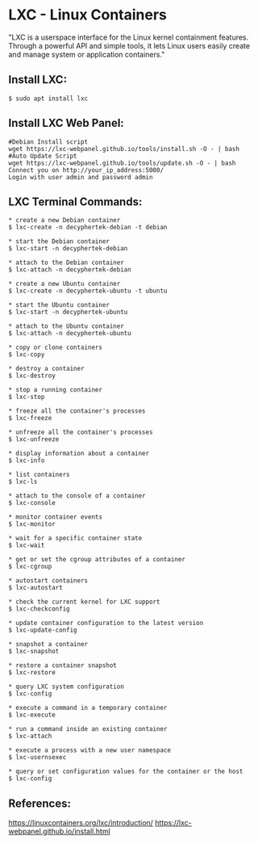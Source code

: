 LXC - Linux Containers
=======================

"LXC is a userspace interface for the Linux kernel containment features. Through a powerful API and simple tools, it lets Linux users easily create and manage system or application containers."

Install LXC:
-----------

    $ sudo apt install lxc

Install LXC Web Panel:
-----------------------

    #Debian Install script
    wget https://lxc-webpanel.github.io/tools/install.sh -O - | bash
    #Auto Update Script
    wget https://lxc-webpanel.github.io/tools/update.sh -O - | bash
    Connect you on http://your_ip_address:5000/
    Login with user admin and password admin

LXC Terminal Commands:
----------------------

    * create a new Debian container
    $ lxc-create -n decyphertek-debian -t debian

    * start the Debian container
    $ lxc-start -n decyphertek-debian

    * attach to the Debian container
    $ lxc-attach -n decyphertek-debian

    * create a new Ubuntu container
    $ lxc-create -n decyphertek-ubuntu -t ubuntu

    * start the Ubuntu container
    $ lxc-start -n decyphertek-ubuntu

    * attach to the Ubuntu container
    $ lxc-attach -n decyphertek-ubuntu

    * copy or clone containers
    $ lxc-copy

    * destroy a container
    $ lxc-destroy

    * stop a running container
    $ lxc-stop

    * freeze all the container's processes
    $ lxc-freeze

    * unfreeze all the container's processes
    $ lxc-unfreeze

    * display information about a container
    $ lxc-info

    * list containers
    $ lxc-ls

    * attach to the console of a container
    $ lxc-console

    * monitor container events
    $ lxc-monitor

    * wait for a specific container state
    $ lxc-wait

    * get or set the cgroup attributes of a container
    $ lxc-cgroup

    * autostart containers
    $ lxc-autostart

    * check the current kernel for LXC support
    $ lxc-checkconfig

    * update container configuration to the latest version
    $ lxc-update-config

    * snapshot a container
    $ lxc-snapshot

    * restore a container snapshot
    $ lxc-restore

    * query LXC system configuration
    $ lxc-config

    * execute a command in a temporary container
    $ lxc-execute

    * run a command inside an existing container
    $ lxc-attach

    * execute a process with a new user namespace
    $ lxc-usernsexec

    * query or set configuration values for the container or the host
    $ lxc-config

References:
-----------

https://linuxcontainers.org/lxc/introduction/
https://lxc-webpanel.github.io/install.html